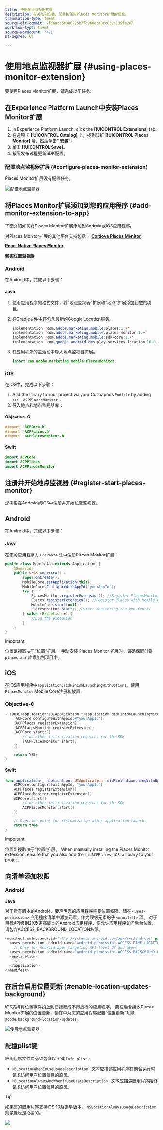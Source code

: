 ```yaml
---
title: 使用地点监视器扩展
description: 有关如何安装、配置和使用Places Monitor扩展的信息。
translation-type: tm+mt
source-git-commit: 7fdaace59886225b7fd9b0eba8cc6c2a139fa2d7
workflow-type: tm+mt
source-wordcount: '491'
ht-degree: 6%

---
```



# 使用地点监视器扩展 {#using-places-monitor-extension}

要使用Places Monitor扩展，请完成以下任务:

## 在Experience Platform Launch中安装Places Monitor扩展

1. In Experience Platform Launch, click the **[!UICONTROL Extensions]** tab.
1. 在选项卡 **[!UICONTROL Catalog]** 上，找到该扩 **[!UICONTROL Places Monitor]** 展，然后单击“ **安装”**。
1. 单击 **[!UICONTROL Save]**。
1. 按照发布过程更新SDK配置。

### 配置地点监视器扩展 {#configure-places-monitor-extension}

Places Monitor扩展没有配置任务。

![配置地点监视器](/help/assets/configure_places_monitor.png)‌

## 将Places Monitor扩展添加到您的应用程序 {#add-monitor-extension-to-app}

下面介绍如何将Places Monitor扩展添加到Android或iOS应用程序。

对Places Monitor扩展的其他平台支持包括：
**[Cordova Places Monitor](https://github.com/adobe/cordova-acpplaces-monitor/blob/master/README.md)**

**[React Native Places Monitor](https://github.com/adobe/react-native-acpplaces-monitor/blob/master/README.md)**

**[颤振位置监视器](https://github.com/adobe/flutter_acpplaces_monitor/blob/master/README.md)**


### Android

在Android中，完成以下步骤：

#### Java

1. 使用应用程序的格式文件，将“地点监视器”扩展和“地点”扩展添加到您的项目。

1. 在Gradle文件中还包含最新的Google Location服务。

   ```java
   implementation 'com.adobe.marketing.mobile:places:1.+'
   implementation 'com.adobe.marketing.mobile:places-monitor:1.+'
   implementation 'com.adobe.marketing.mobile:sdk-core:1.+'
   implementation 'com.google.android.gms:play-services-location:16.0.0'
   ```

1. 在应用程序的主活动中导入地点监视器扩展。

   ```java
   import com.adobe.marketing.mobile.PlacesMonitor;
   ```

### iOS

在iOS中，完成以下步骤：

1. Add the library to your project via your Cocoapods `Podfile` by adding `pod 'ACPPlacesMonitor'`.
1. 导入地点和地点监视器库：

#### Objective-C

```objectivec
#import "ACPCore.h"
#import "ACPPlaces.h"
#import "ACPPlacesMonitor.h"
```

#### Swift

```swift
import ACPCore
import ACPPlaces
import ACPPlacesMonitor
```


## 注册并开始地点监视器 {#register-start-places-monitor}

您需要在Android或iOS中注册并开始位置监视器。

## Android

在Android中，完成以下步骤：

### Java

在您的应用程序方 `OnCreate` 法中注册Places Monitor扩展：

```java
public class MobileApp extends Application {
    @Override
    public void onCreate() {
        super.onCreate();
        MobileCore.setApplication(this);
        MobileCore.ConfigureWithAppId("yourAppId");
        try {
            PlacesMonitor.registerExtension(); //Register PlacesMonitor with Mobile Core
            Places.registerExtension(); //Register Places with Mobile Core
            MobileCore.start(null);
            PlacesMonitor.start();//Start monitoring the geo-fences
        } catch (Exception e) {
            //Log the exception
        }
    }
}
```

>[!IMPORTANT]
>
>位置监视取决于“位置”扩展。 手动安装 Places Monitor 扩展时，请确保同时将 `places.aar` 库添加到项目中。

## iOS

在iOS应用程序中`application:didFinishLaunchingWithOptions`，使用 `PlacesMonitor` Mobile Core注册和放置：

### Objective-C

```objectivec
- (BOOL)application:(UIApplication *)application didFinishLaunchingWithOptions:(NSDictionary*)launchOptions {
    [ACPCore configureWithAppId:@"yourAppId"];
    [ACPPlaces registerExtension];
    [ACPPlacesMonitor registerExtension];
    [ACPCore start:^{            
        // do other initialization required for the SDK
        [ACPPlacesMonitor start];
    }];

    return YES;
}
```

#### Swift

```swift
func application(_ application: UIApplication, didFinishLaunchingWithOptions launchOptions: [UIApplication.LaunchOptionsKey: Any]?) -> Bool {
    ACPCore.configure(withAppId: "yourAppId")
    ACPPlaces.registerExtension()       
    ACPPlacesMonitor.registerExtension()
    ACPCore.start({
        // do other initialization required for the SDK
        ACPPlacesMonitor.start()
    })

    // Override point for customization after application launch.        
    return true
}
```

>[!IMPORTANT]
>
>位置监视取决于“位置”扩展。 When manually installing the Places Monitor extension, ensure that you also add the `libACPPlaces_iOS.a` library to your project.


## 向清单添加权限

### Android

**Java**

对于所有版本的Android，要声明您的应用程序需要位置权限，请在 `<uses-permission>` 应用程序清单中添加元素，作为顶级元素的子 `<manifest>` 项。 对于目标API级别29及更高版本的Android应用程序，要允许应用程序访问后台位置，请包含ACCESS_BACKGROUND_LOCATION权限。

```java
<manifest xmlns:android="http://schemas.android.com/apk/res/android" package="com.adobe.placesapp">
  <uses-permission android:name="android.permission.ACCESS_FINE_LOCATION" />
    // Only for Android apps targeting API level 29 and above
  <uses-permission android:name="android.permission.ACCESS_BACKGROUND_LOCATION" />
  <application>        
    ...    
  </application>
</manifest>
```


## 在后台启用位置更新  {#enable-location-updates-background}

iOS支持将位置事件投放到已挂起或不再运行的应用程序。 要在后台接收Places Monitor扩展的位置更新，请在中为您的应用程序配置“位置更新”功能 `Xcode.background-location-updates`。

![使用地点监视器](/help/assets/using-the-places-monitor_1.png)

## 配置plist键

应用程序文件中必须包含以下键 `Info.plist` :

* `NSLocationWhenInUseUsageDescription` -文本应描述应用程序在前台运行时请求访问用户位置信息的原因。
* `NSLocationAlwaysAndWhenInUseUsageDescription` -文本应描述应用程序始终请求访问用户位置信息的原因。

>[!TIP]
>
>如果您的应用程序支持iOS 10及更早版本， `NSLocationAlwaysUsageDescription` 则该键也是必需的。

![](/help/assets/using-the-places-monitor_2.png)

